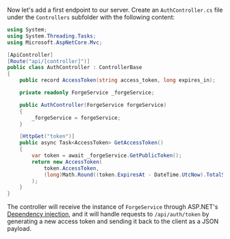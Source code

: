 Now let's add a first endpoint to our server. Create an `AuthController.cs` file under the `Controllers`
subfolder with the following content:

```csharp title="Controllers/AuthController.cs"
using System;
using System.Threading.Tasks;
using Microsoft.AspNetCore.Mvc;

[ApiController]
[Route("api/[controller]")]
public class AuthController : ControllerBase
{
    public record AccessToken(string access_token, long expires_in);

    private readonly ForgeService _forgeService;

    public AuthController(ForgeService forgeService)
    {
        _forgeService = forgeService;
    }

    [HttpGet("token")]
    public async Task<AccessToken> GetAccessToken()
    {
        var token = await _forgeService.GetPublicToken();
        return new AccessToken(
            token.AccessToken,
            (long)Math.Round((token.ExpiresAt - DateTime.UtcNow).TotalSeconds)
        );
    }
}
```

The controller will receive the instance of `ForgeService` through ASP.NET's
[Dependency injection](https://docs.microsoft.com/en-us/aspnet/core/fundamentals/dependency-injection?view=aspnetcore-6.0),
and it will handle requests to `/api/auth/token` by generating a new access token
and sending it back to the client as a JSON payload.
